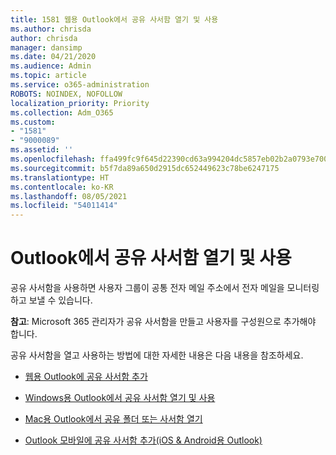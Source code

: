 ```yaml
---
title: 1581 웹용 Outlook에서 공유 사서함 열기 및 사용
ms.author: chrisda
author: chrisda
manager: dansimp
ms.date: 04/21/2020
ms.audience: Admin
ms.topic: article
ms.service: o365-administration
ROBOTS: NOINDEX, NOFOLLOW
localization_priority: Priority
ms.collection: Adm_O365
ms.custom:
- "1581"
- "9000089"
ms.assetid: ''
ms.openlocfilehash: ffa499fc9f645d22390cd63a994204dc5857eb02b2a0793e700d3a3e2ef50546
ms.sourcegitcommit: b5f7da89a650d2915dc652449623c78be6247175
ms.translationtype: HT
ms.contentlocale: ko-KR
ms.lasthandoff: 08/05/2021
ms.locfileid: "54011414"
---
```

# <a name="open-and-use-a-shared-mailbox-in-outlook"></a>Outlook에서 공유 사서함 열기 및 사용

공유 사서함을 사용하면 사용자 그룹이 공통 전자 메일 주소에서 전자 메일을 모니터링하고 보낼 수 있습니다. 

**참고**: Microsoft 365 관리자가 공유 사서함을 만들고 사용자를 구성원으로 추가해야 합니다.

공유 사서함을 열고 사용하는 방법에 대한 자세한 내용은 다음 내용을 참조하세요.

- [웹용 Outlook에 공유 사서함 추가](https://support.office.com/article/Add-a-shared-mailbox-to-Outlook-on-the-web-98b5a90d-4e38-415d-a030-f09a4cd28207)

- [Windows용 Outlook에서 공유 사서함 열기 및 사용](https://support.office.com/article/open-and-use-a-shared-mailbox-in-outlook-d94a8e9e-21f1-4240-808b-de9c9c088afd)

- [Mac용 Outlook에서 공유 폴더 또는 사서함 열기](https://support.office.com/article/Open-a-shared-folder-or-mailbox-in-Outlook-for-Mac-6ecc39c5-5577-4a1d-b18c-bbdc92972cb2)

- [Outlook 모바일에 공유 사서함 추가(iOS & Android용 Outlook)](https://support.office.com/article/Add-a-shared-mailbox-to-Outlook-mobile-f866242c-81b2-472e-8776-6c49c5473c9f)
